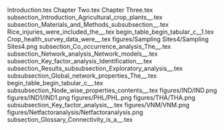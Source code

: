 Introduction.tex
Chapter Two.tex
Chapter Three.tex
subsection_Introduction_Agricultural_crop_plants__.tex
subsection_Materials_and_Methods_subsubsection__.tex
Rice_injuries_were_included_the__.tex
begin_table_begin_tabular_c__1.tex
Crop_health_survey_data_were__.tex
figures/Sampling Sites4/Sampling Sites4.png
subsection_Co_occurrence_analysis_The__.tex
subsection_Network_analysis_Network_models__.tex
subsection_Key_factor_analysis_Identification__.tex
subsection_Results_subsubsection_Exploratory_analysis__.tex
subsubsection_Global_network_properties_The__.tex
begin_table_begin_tabular_c__.tex
subsubsection_Node_wise_properties_contents__.tex
figures/IND/IND.png
figures/IND1/IND1.png
figures/PHL/PHL.png
figures/THA/THA.png
subsubsection_Key_factor_analysis__.tex
figures/VNM/VNM.png
figures/Netfactoranalysis/Netfactoranalysis.png
subsection_Glossary_Connectivity_is_a__.tex